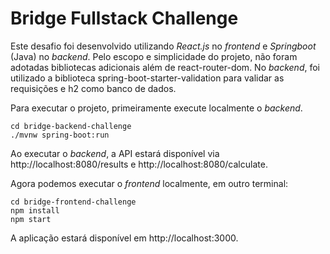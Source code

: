 # Bridge Fullstack Challenge

Este desafio foi desenvolvido utilizando *React.js* no *frontend* e *Springboot* (Java) no *backend*. Pelo escopo e simplicidade do projeto, não foram adotadas bibliotecas adicionais além de react-router-dom. No *backend*, foi utilizado a biblioteca spring-boot-starter-validation para validar as requisições e h2 como banco de dados.

Para executar o projeto, primeiramente execute localmente o *backend*.

    cd bridge-backend-challenge
    ./mvnw spring-boot:run
Ao executar o *backend*, a API estará disponível via http://localhost:8080/results e http://localhost:8080/calculate.

Agora podemos executar o *frontend* localmente, em outro terminal:

    cd bridge-frontend-challenge
    npm install
    npm start
A aplicação estará disponível em http://localhost:3000.




